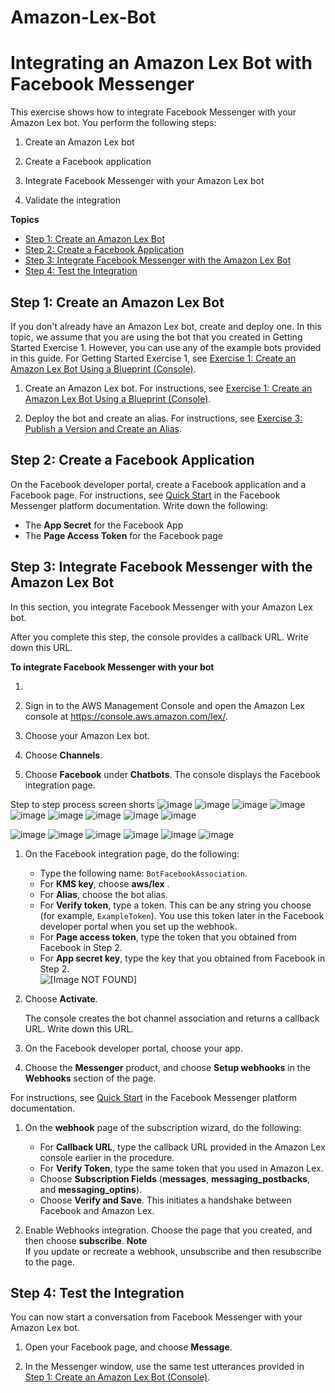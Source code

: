 # Amazon-Lex-Bot
# Integrating an Amazon Lex Bot with Facebook Messenger<a name="fb-bot-association"></a>

This exercise shows how to integrate Facebook Messenger with your Amazon Lex bot\. You perform the following steps:

1. Create an Amazon Lex bot

1. Create a Facebook application

1. Integrate Facebook Messenger with your Amazon Lex bot

1. Validate the integration

**Topics**
+ [Step 1: Create an Amazon Lex Bot](#fb-bot-assoc-create-bot)
+ [Step 2: Create a Facebook Application](#fb-bot-assoc-create-fb-app)
+ [Step 3: Integrate Facebook Messenger with the Amazon Lex Bot](#fb-bot-assoc-create-assoc)
+ [Step 4: Test the Integration](#fb-bot-test)

## Step 1: Create an Amazon Lex Bot<a name="fb-bot-assoc-create-bot"></a>

If you don't already have an Amazon Lex bot, create and deploy one\. In this topic, we assume that you are using the bot that you created in Getting Started Exercise 1\. However, you can use any of the example bots provided in this guide\. For Getting Started Exercise 1, see [Exercise 1: Create an Amazon Lex Bot Using a Blueprint \(Console\)](gs-bp.md)\.

1. Create an Amazon Lex bot\. For instructions, see [Exercise 1: Create an Amazon Lex Bot Using a Blueprint \(Console\)](gs-bp.md)\. 

1. Deploy the bot and create an alias\. For instructions, see [Exercise 3: Publish a Version and Create an Alias](gettingstarted-ex3.md)\.

## Step 2: Create a Facebook Application<a name="fb-bot-assoc-create-fb-app"></a>

On the Facebook developer portal, create a Facebook application and a Facebook page\. For instructions, see [Quick Start](https://developers.facebook.com/docs/messenger-platform/guides/quick-start) in the Facebook Messenger platform documentation\. Write down the following:
+ The **App Secret** for the Facebook App 
+ The **Page Access Token** for the Facebook page

## Step 3: Integrate Facebook Messenger with the Amazon Lex Bot<a name="fb-bot-assoc-create-assoc"></a>

In this section, you integrate Facebook Messenger with your Amazon Lex bot\.

After you complete this step, the console provides a callback URL\. Write down this URL\.

**To integrate Facebook Messenger with your bot**

1. 

   1. Sign in to the AWS Management Console and open the Amazon Lex console at [https://console\.aws\.amazon\.com/lex/](https://console.aws.amazon.com/lex/)\.

   1. Choose your Amazon Lex bot\. 

   1. Choose **Channels**\.

   1. Choose **Facebook** under **Chatbots**\. The console displays the Facebook integration page\.

Step to step process screen shorts
![image](https://user-images.githubusercontent.com/110277557/229875672-579db591-9272-45b5-821b-91f1cd433dfc.png)
![image](https://user-images.githubusercontent.com/110277557/229875709-7cb823e8-944b-484b-bfde-5e6541779bee.png)
![image](https://user-images.githubusercontent.com/110277557/229875794-c7bf3430-5567-441b-aa19-0ea961019307.png)
![image](https://user-images.githubusercontent.com/110277557/229875822-e59e5325-8a11-427f-a8c6-ec6260f57ee0.png)
![image](https://user-images.githubusercontent.com/110277557/229875847-7b2d68cd-e69d-4602-95b5-851cdf966e87.png)
![image](https://user-images.githubusercontent.com/110277557/229875860-a3a210e7-5cc4-45cc-bfbc-2fae9dc87e27.png)
![image](https://user-images.githubusercontent.com/110277557/229875884-ba4ae34c-6f36-4b72-9b2b-afd358913418.png)
![image](https://user-images.githubusercontent.com/110277557/229875909-f1810989-9cb1-44e1-8d09-7b43506dda60.png)
![image](https://user-images.githubusercontent.com/110277557/229875932-384c433f-daa8-4e76-ad3b-5e44718ed91a.png)

![image](https://user-images.githubusercontent.com/110277557/229875962-22686040-f20f-4063-a163-b9a4e7b93b56.png)
![image](https://user-images.githubusercontent.com/110277557/229876006-91964f63-cb3d-40a7-90e9-39575981174a.png)
![image](https://user-images.githubusercontent.com/110277557/229876046-d98caf12-2b91-489c-a0bb-7a575521e5e7.png)
![image](https://user-images.githubusercontent.com/110277557/229876080-e9f877d6-9480-48b9-875b-e8976b450c30.png)
![image](https://user-images.githubusercontent.com/110277557/229876110-dc7afe6e-9941-4b65-aac0-9f928d3eb91e.png)
![image](https://user-images.githubusercontent.com/110277557/229876134-d82608b6-6dcd-4e81-b20a-d56ec838aca7.png)


   1. On the Facebook integration page, do the following:
      + Type the following name: `BotFacebookAssociation`\.
      + For **KMS key**, choose **aws/lex** \.
      + For **Alias**, choose the bot alias\.
      + For **Verify token**, type a token\. This can be any string you choose \(for example, `ExampleToken`\)\. You use this token later in the Facebook developer portal when you set up the webhook\.
      + For **Page access token**, type the token that you obtained from Facebook in Step 2\.
      + For **App secret key**, type the key that you obtained from Facebook in Step 2\.  
![\[Image NOT FOUND\]](http://docs.aws.amazon.com/lex/latest/dg/images/fb-10a.png)

   1. Choose **Activate**\. 

      The console creates the bot channel association and returns a callback URL\. Write down this URL\.

1. On the Facebook developer portal, choose your app\.

1.  Choose the **Messenger** product, and choose **Setup webhooks** in the **Webhooks** section of the page\.

   For instructions, see [Quick Start](https://developers.facebook.com/docs/messenger-platform/guides/quick-start) in the Facebook Messenger platform documentation\. 

1. On the **webhook** page of the subscription wizard, do the following:
   + For **Callback URL**, type the callback URL provided in the Amazon Lex console earlier in the procedure\.
   + For **Verify Token**, type the same token that you used in Amazon Lex\.
   + Choose **Subscription Fields** \(**messages**, **messaging\_postbacks**, and **messaging\_optins**\)\.
   + Choose **Verify and Save**\. This initiates a handshake between Facebook and Amazon Lex\.

1. Enable Webhooks integration\. Choose the page that you created, and then choose **subscribe**\.
**Note**  
If you update or recreate a webhook, unsubscribe and then resubscribe to the page\.

## Step 4: Test the Integration<a name="fb-bot-test"></a>

You can now start a conversation from Facebook Messenger with your Amazon Lex bot\. 

1. Open your Facebook page, and choose **Message**\. 

1. In the Messenger window, use the same test utterances provided in [Step 1: Create an Amazon Lex Bot \(Console\)](gs-bp-create-bot.md)\.
